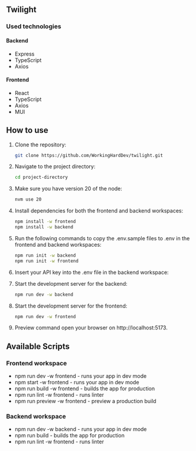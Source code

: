 ## Twilight

### Used technologies

#### Backend
- Express
- TypeScript
- Axios

#### Frontend
- React
- TypeScript
- Axios
- MUI

## How to use

1. Clone the repository:

   ```bash
   git clone https://github.com/WorkingHardDev/twilight.git
   ```

2. Navigate to the project directory:

   ```bash
   cd project-directory
   ```

3. Make sure you have version 20 of the node:

   ```bash
   nvm use 20
   ```

4. Install dependencies for both the frontend and backend workspaces:

   ```bash
   npm install -w frontend
   npm install -w backend
   ```

5. Run the following commands to copy the .env.sample files to .env in the frontend and backend workspaces:

   ```bash
   npm run init -w backend
   npm run init -w frontend
   ```

6. Insert your API key into the .env file in the backend workspace:

7. Start the development server for the backend:

   ```bash
   npm run dev -w backend
   ```

8. Start the development server for the frontend:

   ```bash
   npm run dev -w frontend
   ```

9. Preview command open your browser on http://localhost:5173.

## Available Scripts

### Frontend workspace

- npm run dev -w frontend - runs your app in dev mode
- npm start -w frontend - runs your app in dev mode
- npm run build -w frontend - builds the app for production
- npm run lint -w frontend - runs linter
- npm run preview -w frontend - preview a production build

### Backend workspace

- npm run dev -w backend - runs your app in dev mode
- npm run build - builds the app for production
- npm run lint -w frontend - runs linter